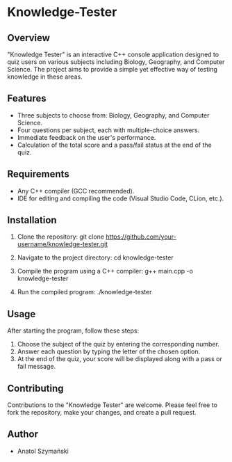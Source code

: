 Knowledge-Tester
====
## Overview
"Knowledge Tester" is an interactive C++ console application designed to quiz users on various subjects including Biology, Geography, and Computer Science. The project aims to provide a simple yet effective way of testing knowledge in these areas.

## Features
- Three subjects to choose from: Biology, Geography, and Computer Science.
- Four questions per subject, each with multiple-choice answers.
- Immediate feedback on the user's performance.
- Calculation of the total score and a pass/fail status at the end of the quiz.

## Requirements
- Any C++ compiler (GCC recommended).
- IDE for editing and compiling the code (Visual Studio Code, CLion, etc.).

## Installation
1. Clone the repository:
git clone https://github.com/your-username/knowledge-tester.git

2. Navigate to the project directory:
cd knowledge-tester

3. Compile the program using a C++ compiler:
g++ main.cpp -o knowledge-tester

4. Run the compiled program:
./knowledge-tester


## Usage
After starting the program, follow these steps:
1. Choose the subject of the quiz by entering the corresponding number.
2. Answer each question by typing the letter of the chosen option.
3. At the end of the quiz, your score will be displayed along with a pass or fail message.

## Contributing
Contributions to the "Knowledge Tester" are welcome. Please feel free to fork the repository, make your changes, and create a pull request.

## Author
- Anatol Szymański
